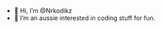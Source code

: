 - 👋 Hi, I’m @Nrkodikz
- 👀 I’m an aussie interested in coding stuff for fun.

<!---
Nrkodikz/Nrkodikz is a ✨ special ✨ repository because its `README.md` (this file) appears on your GitHub profile.
You can click the Preview link to take a look at your changes.
--->
